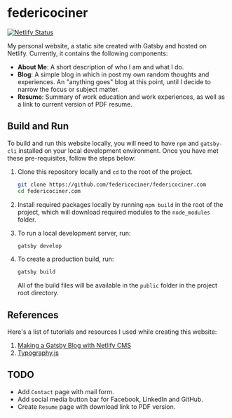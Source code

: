 # federicociner

[![Netlify Status](https://api.netlify.com/api/v1/badges/d83e7b9a-4e4d-4dc5-a8ea-a75fc16a1276/deploy-status)](https://app.netlify.com/sites/federicociner/deploys)

My personal website, a static site created with Gatsby and hosted on Netlify. Currently, it contains the following components:

- **About Me**: A short description of who I am and what I do.
- **Blog**: A simple blog in which in post my own random thoughts and experiences. An "anything goes" blog at this point, until I decide to narrow the focus or subject matter.
- **Resume**: Summary of work education and work experiences, as well as a link to current version of PDF resume.

## Build and Run

To build and run this website locally, you will need to have `npm` and `gatsby-cli` installed on your local development environment. Once you have met these pre-requisites, follow the steps below:

1. Clone this repository locally and `cd` to the root of the project.

   ```sh
   git clone https://github.com/federicociner/federicociner.com
   cd federicociner.com
   ```

1. Install required packages locally by running `npm build` in the root of the project, which will download required modules to the `node_modules` folder.

1. To run a local development server, run:

   ```sh
   gatsby develop
   ```

1. To create a production build, run:

   ```sh
   gatsby build
   ```

   All of the build files will be available in the `public` folder in the project root directory.

## References

Here's a list of tutorials and resources I used while creating this website:

1. [Making a Gatsby Blog with Netlify CMS](https://www.gatsbyjs.org/tutorial/blog-netlify-cms-tutorial/)
1. [Typography.js](https://kyleamathews.github.io/typography.js/)

## TODO

- Add `Contact` page with mail form.
- Add social media button bar for Facebook, LinkedIn and GitHub.
- Create `Resume` page with download link to PDF version.
